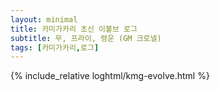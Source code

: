 ```yaml
---
layout: minimal
title: 카미가카리 초신 이볼브 로그
subtitle: 무, 프라이, 령운 (GM 크로넬)
tags: [카미가카리,로그]
---
```


{% include_relative loghtml/kmg-evolve.html %}